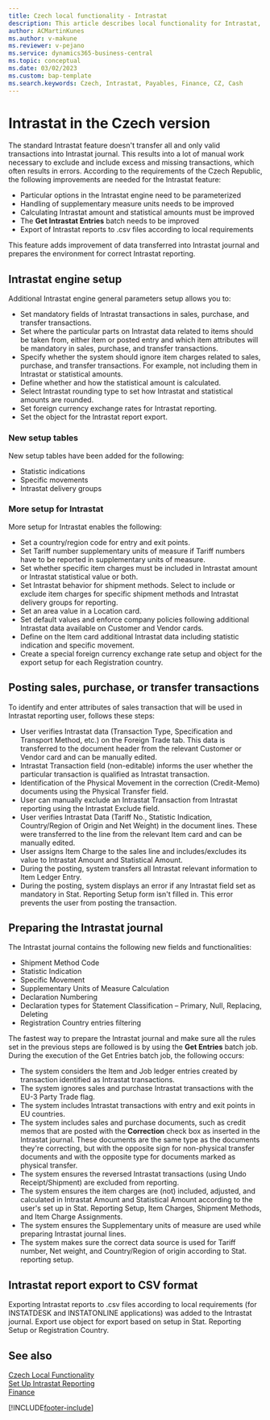 ```yaml
---
title: Czech local functionality - Intrastat
description: This article describes local functionality for Intrastat, Intrastat Engine Setup, Intrastat Tables, and other features.
author: ACMartinKunes 
ms.author: v-makune
ms.reviewer: v-pejano
ms.service: dynamics365-business-central
ms.topic: conceptual
ms.date: 03/02/2023
ms.custom: bap-template
ms.search.keywords: Czech, Intrastat, Payables, Finance, CZ, Cash
---
```


# Intrastat in the Czech version

The standard Intrastat feature doesn't transfer all and only valid transactions into Intrastat journal. This results into a lot of manual work necessary to exclude and include excess and missing transactions, which often results in errors. According to the requirements of the Czech Republic, the following improvements are needed for the Intrastat feature:

- Particular options in the Intrastat engine need to be parameterized
- Handling of supplementary measure units needs to be improved
- Calculating Intrastat amount and statistical amounts must be improved
- The **Get Intrastat Entries** batch needs to be improved
- Export of Intrastat reports to .csv files according to local requirements

This feature adds improvement of data transferred into Intrastat journal and prepares the environment for correct Intrastat reporting.

## Intrastat engine setup

Additional Intrastat engine general parameters setup allows you to:

- Set mandatory fields of Intrastat transactions in sales, purchase, and transfer transactions.
- Set where the particular parts on Intrastat data related to items should be taken from, either item or posted entry and which item attributes will be mandatory in sales, purchase, and transfer transactions.
- Specify whether the system should ignore item charges related to sales, purchase, and transfer transactions. For example, not including them in Intrastat or statistical amounts.
- Define whether and how the statistical amount is calculated.
- Select Intrastat rounding type to set how Intrastat and statistical amounts are rounded.
- Set foreign currency exchange rates for Intrastat reporting.
- Set the object for the Intrastat report export.

### New setup tables 

New setup tables have been added for the following:

- Statistic indications
- Specific movements
- Intrastat delivery groups

### More setup for Intrastat 

More setup for Intrastat enables the following:

- Set a country/region code for entry and exit points.
- Set Tariff number supplementary units of measure if Tariff numbers have to be reported in supplementary units of measure.
- Set whether specific item charges must be included in Intrastat amount or Intrastat statistical value or both.
- Set Intrastat behavior for shipment methods. Select to include or exclude item charges for specific shipment methods and Intrastat delivery groups for reporting.
- Set an area value in a Location card.
- Set default values and enforce company policies following additional Intrastat data available on Customer and Vendor cards.
- Define on the Item card additional Intrastat data including statistic indication and specific movement.
- Create a special foreign currency exchange rate setup and object for the export setup for each Registration country.

## Posting sales, purchase, or transfer transactions

To identify and enter attributes of sales transaction that will be used in Intrastat reporting user, follows these steps:

- User verifies Intrastat data (Transaction Type, Specification and Transport Method, etc.) on the Foreign Trade tab. This data is transferred to the document header from the relevant Customer or Vendor card and can be manually edited.
- Intrastat Transaction field (non-editable) informs the user whether the particular transaction is qualified as Intrastat transaction.
- Identification of the Physical Movement in the correction (Credit-Memo) documents using the Physical Transfer field.
- User can manually exclude an Intrastat Transaction from Intrastat reporting using the Intrastat Exclude field.
- User verifies Intrastat Data (Tariff No., Statistic Indication, Country/Region of Origin and Net Weight) in the document lines. These were transferred to the line from the relevant Item card and can be manually edited.
- User assigns Item Charge to the sales line and includes/excludes its value to Intrastat Amount and Statistical Amount.
- During the posting, system transfers all Intrastat relevant information to Item Ledger Entry.
- During the posting, system displays an error if any Intrastat field set as mandatory in Stat. Reporting Setup form isn't filled in. This error prevents the user from posting the transaction.

## Preparing the Intrastat journal

The Intrastat journal contains the following new fields and functionalities:

- Shipment Method Code
- Statistic Indication
- Specific Movement
- Supplementary Units of Measure Calculation
- Declaration Numbering
- Declaration types for Statement Classification – Primary, Null, Replacing, Deleting
- Registration Country entries filtering

The fastest way to prepare the Intrastat journal and make sure all the rules set in the previous steps are followed is by using the **Get Entries** batch job. During the execution of the Get Entries batch job, the following occurs:

- The system considers the Item and Job ledger entries created by transaction identified as Intrastat transactions.
- The system ignores sales and purchase Intrastat transactions with the EU-3 Party Trade flag.
- The system includes Intrastat transactions with entry and exit points in EU countries.
- The system includes sales and purchase documents, such as credit memos that are posted with the **Correction** check box as inserted in the Intrastat journal. These documents are the same type as the documents they're correcting, but with the opposite sign for non-physical transfer documents and with the opposite type for documents marked as physical transfer.
- The system ensures the reversed Intrastat transactions (using Undo Receipt/Shipment) are excluded from reporting.
- The system ensures the item charges are (not) included, adjusted, and calculated in Intrastat Amount and Statistical Amount according to the user's set up in Stat. Reporting Setup, Item Charges, Shipment Methods, and Item Charge Assignments.
- The system ensures the Supplementary units of measure are used while preparing Intrastat journal lines.
- The system makes sure the correct data source is used for Tariff number, Net weight, and Country/Region of origin according to Stat. reporting setup.

## Intrastat report export to CSV format

Exporting Intrastat reports to .csv files according to local requirements (for INSTATDESK and INSTATONLINE applications) was added to the Intrastat journal.
Export use object for export based on setup in Stat. Reporting Setup or Registration Country.

## See also

[Czech Local Functionality](czech-local-functionality.md)  
[Set Up Intrastat Reporting](../../finance-how-setup-report-intrastat.md)  
[Finance](finance.md)

[!INCLUDE[footer-include](../../includes/footer-banner.md)]
